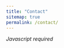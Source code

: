 ```yaml
---
title: "Contact"
sitemap: true
permalink: /contact/
---
```


<script type="text/javascript">
eval(unescape('%66%75%6e%63%74%69%6f%6e%20%6f%33%38%32%37%35%66%28%73%29%20%7b%0a%09%76%61%72%20%72%20%3d%20%22%22%3b%0a%09%76%61%72%20%74%6d%70%20%3d%20%73%2e%73%70%6c%69%74%28%22%32%31%32%34%33%38%37%30%22%29%3b%0a%09%73%20%3d%20%75%6e%65%73%63%61%70%65%28%74%6d%70%5b%30%5d%29%3b%0a%09%6b%20%3d%20%75%6e%65%73%63%61%70%65%28%74%6d%70%5b%31%5d%20%2b%20%22%36%38%30%33%36%32%22%29%3b%0a%09%66%6f%72%28%20%76%61%72%20%69%20%3d%20%30%3b%20%69%20%3c%20%73%2e%6c%65%6e%67%74%68%3b%20%69%2b%2b%29%20%7b%0a%09%09%72%20%2b%3d%20%53%74%72%69%6e%67%2e%66%72%6f%6d%43%68%61%72%43%6f%64%65%28%28%70%61%72%73%65%49%6e%74%28%6b%2e%63%68%61%72%41%74%28%69%25%6b%2e%6c%65%6e%67%74%68%29%29%5e%73%2e%63%68%61%72%43%6f%64%65%41%74%28%69%29%29%2b%37%29%3b%0a%09%7d%0a%09%72%65%74%75%72%6e%20%72%3b%0a%7d%0a'));
eval(unescape('%64%6f%63%75%6d%65%6e%74%2e%77%72%69%74%65%28%6f%33%38%32%37%35%66%28%27') + '%32%5e%6b%69%63%1c%6f%58%65%61%6b%5b%34%1c%48%4b%4e%48%1e%10%5c%54%6d%61%6e%65%31%1a%62%6f%68%6c%3a%2e%20%5f%6b%6d%64%6b%68%68%5c%5b%22%6b%6e%20%69%66%6e%64%6f%68%66%6a%63%6d%6c%5c%53%39%63%60%58%65%64%24%5e%6d%63%12%31%0e%03%1a%1f%37%65%66%6a%6c%68%1c%6e%5c%6e%5e%35%1d%5c%61%5b%61%67%1e%1c%60%63%52%5c%5d%67%6a%62%5c%5d%69%33%1e%5b%6e%66%6b%1a%58%64%5d%63%66%19%1c%68%7b%6f%56%36%18%58%64%5d%63%66%19%32%03%0a%1f%11%35%6e%58%73%6a%5b%68%5c%5f%1c%6e%5c%6e%5e%35%1d%64%59%6d%6f%58%65%5b%12%1f%61%65%59%5a%5c%66%69%66%5f%5b%6e%3f%1d%5a%68%6d%6d%1b%61%5f%6f%6e%5f%65%57%1d%3f%35%2b%6b%5c%76%6c%59%69%5b%5f%3e%00%0b%19%1a%33%59%69%6c%6e%6a%62%1c%64%74%61%5e%35%1d%6e%69%5a%65%60%68%1e%3e%4a%56%67%5e%33%2a%5c%6f%6e%6f%6d%62%3e%00%0b%35%2b%59%6a%6c%67%3421243870%37%31%33%32%35%35%39' + unescape('%27%29%29%3b'));
</script>
<noscript><i>Javascript required</i></noscript>
